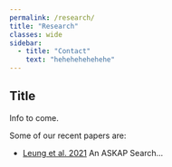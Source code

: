 ```yaml
---
permalink: /research/
title: "Research"
classes: wide
sidebar:
  - title: "Contact"
    text: "hehehehehehehe"
---
```


## Title
Info to come.

Some of our recent papers are:
* [Leung et al. 2021](link) An ASKAP Search...